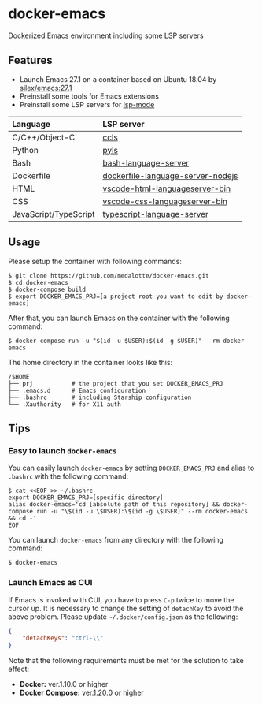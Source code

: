 # docker-emacs
Dockerized Emacs environment including some LSP servers

## Features
- Launch Emacs 27.1 on a container based on Ubuntu 18.04 by [silex/emacs:27.1](https://github.com/Silex/docker-emacs/blob/master/27.1/ubuntu/18.04/Dockerfile)
- Preinstall some tools for Emacs extensions
- Preinstall some LSP servers for [lsp-mode](https://github.com/emacs-lsp/lsp-mode)

| Language              | LSP server                                                                                             |
|:----------------------|:-------------------------------------------------------------------------------------------------------|
| C/C++/Object-C        | [ccls](https://github.com/MaskRay/ccls)                                                                |
| Python                | [pyls](https://github.com/palantir/python-language-server)                                             |
| Bash                  | [bash-language-server](https://github.com/bash-lsp/bash-language-server)                               |
| Dockerfile            | [dockerfile-language-server-nodejs](https://github.com/rcjsuen/dockerfile-language-server-nodejs)      |
| HTML                  | [vscode-html-languageserver-bin](https://github.com/vscode-langservers/vscode-html-languageserver-bin) |
| CSS                   | [vscode-css-languageserver-bin](https://github.com/vscode-langservers/vscode-css-languageserver-bin)   |
| JavaScript/TypeScript | [typescript-language-server](https://github.com/theia-ide/typescript-language-server)                  |

## Usage
Please setup the container with following commands:

```shell
$ git clone https://github.com/medalotte/docker-emacs.git
$ cd docker-emacs
$ docker-compose build
$ export DOCKER_EMACS_PRJ=[a project root you want to edit by docker-emacs]
```

After that, you can launch Emacs on the container with the following command:

```shell
$ docker-compose run -u "$(id -u $USER):$(id -g $USER)" --rm docker-emacs
```

The home directory in the container looks like this:

```shell
/$HOME
├── prj           # the project that you set DOCKER_EMACS_PRJ
├── .emacs.d      # Emacs configuration
├── .bashrc       # including Starship configuration
└── .Xauthority   # for X11 auth
```

## Tips
### Easy to launch `docker-emacs`
You can easily launch `docker-emacs` by setting `DOCKER_EMACS_PRJ` and alias to `.bashrc` with the following command:

```shell
$ cat <<EOF >> ~/.bashrc
export DOCKER_EMACS_PRJ=[specific directory]
alias docker-emacs='cd [absolute path of this repository] && docker-compose run -u "\$(id -u \$USER):\$(id -g \$USER)" --rm docker-emacs && cd -'
EOF
```

You can launch `docker-emacs` from any directory with the following command:

```shell
$ docker-emacs
```

### Launch Emacs as CUI
If Emacs is invoked with CUI, you have to press `C-p` twice to move the cursor up.
It is necessary to change the setting of `detachKey` to avoid the above problem.
Please update `~/.docker/config.json` as the following:

```json
{
    "detachKeys": "ctrl-\\"
}
```

Note that the following requirements must be met for the solution to take effect:

- **Docker:** ver.1.10.0 or higher
- **Docker Compose:** ver.1.20.0 or higher
